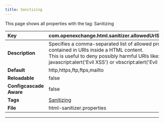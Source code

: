 ```yaml
---
title: Sanitizing
---
```


This page shows all properties with the tag: Sanitizing

| __Key__ | com.openexchange.html.sanitizer.allowedUrlSchemes |
|:----------------|:--------|
| __Description__ | Specifies a comma-separated list of allowed protocols contained in URIs inside a HTML content.<br>This is useful to deny possibly harmful URIs like: javascript:alert('Evil XSS') or vbscript:alert('Evil XSS')<br> |
| __Default__ | http,https,ftp,ftps,mailto |
| __Reloadable__ | false |
| __Configcascade Aware__ | false |
| __Tags__ | <a href="https://documentation.open-xchange.com/latest/middleware/configuration/tags/Sanitizing.html">Sanitizing</a> |
| __File__ | html-sanitizer.properties |

---
